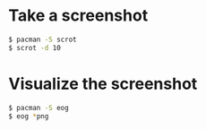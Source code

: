 # Take a screenshot
```sh
$ pacman -S scrot
$ scrot -d 10
```

# Visualize the screenshot
```sh
$ pacman -S eog
$ eog *png
```
